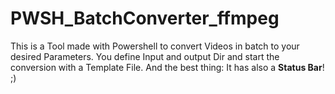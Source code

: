 # PWSH_BatchConverter_ffmpeg
This is a Tool made with Powershell to convert Videos in batch to your desired Parameters.
You define Input and output Dir and start the conversion with a Template File.
And the best thing: It has also a **Status Bar**! ;)


